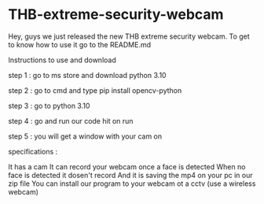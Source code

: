 # THB-extreme-security-webcam
Hey, guys we just released the new THB extreme security webcam. To get to know how to use it go to the README.md

Instructions to use and download

step 1 : go to ms store and download python 3.10

step 2 : go to cmd and type pip install opencv-python

step 3 : go to python 3.10

step 4 : go and run our code hit on run

step 5 : you will get a window with your cam on

specifications : 

It has a cam 
It can record your webcam once a face is detected
When no face is detected it dosen't record
And it is saving the mp4 on your pc in our zip file
You can install our program to your webcam ot a cctv (use a wireless webcam)
